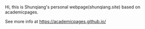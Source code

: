 Hi, this is Shunqiang's personal webpage(shunqiang.site) based on academicpages.

See more info at https://academicpages.github.io/
